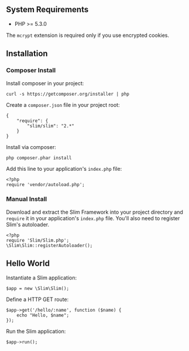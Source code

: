 ## System Requirements

- PHP >= 5.3.0

The `mcrypt` extension is required only if you use encrypted cookies.

## Installation

### Composer Install

Install composer in your project:

```
curl -s https://getcomposer.org/installer | php
```

Create a `composer.json` file in your project root:

```
{
    "require": {
        "slim/slim": "2.*"
    }
}
```

Install via composer:

```
php composer.phar install
```

Add this line to your application's `index.php` file:

```
<?php
require 'vendor/autoload.php';
```

### Manual Install

Download and extract the Slim Framework into your project directory and `require` it in your application's `index.php` file. You'll also need to register Slim's autoloader.

```
<?php
require 'Slim/Slim.php';
\Slim\Slim::registerAutoloader();
```

## Hello World

Instantiate a Slim application:

```
$app = new \Slim\Slim();
```

Define a HTTP GET route:

```
$app->get('/hello/:name', function ($name) {
    echo "Hello, $name";
});
```

Run the Slim application:

```
$app->run();
```
